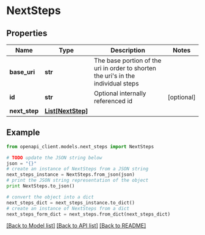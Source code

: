 # NextSteps


## Properties
Name | Type | Description | Notes
------------ | ------------- | ------------- | -------------
**base_uri** | **str** | The base portion of the uri in order to shorten the uri&#39;s in the individual steps | 
**id** | **str** | Optional internally referenced id | [optional] 
**next_step** | [**List[NextStep]**](NextStep.md) |  | 

## Example

```python
from openapi_client.models.next_steps import NextSteps

# TODO update the JSON string below
json = "{}"
# create an instance of NextSteps from a JSON string
next_steps_instance = NextSteps.from_json(json)
# print the JSON string representation of the object
print NextSteps.to_json()

# convert the object into a dict
next_steps_dict = next_steps_instance.to_dict()
# create an instance of NextSteps from a dict
next_steps_form_dict = next_steps.from_dict(next_steps_dict)
```
[[Back to Model list]](../README.md#documentation-for-models) [[Back to API list]](../README.md#documentation-for-api-endpoints) [[Back to README]](../README.md)


